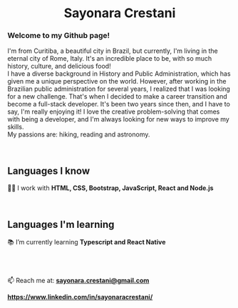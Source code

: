 <h1 align="center">Sayonara Crestani</h1>



### Welcome to my Github page!

I'm from Curitiba, a beautiful city in Brazil, but currently, I'm living in the eternal city of Rome, Italy. It's an incredible place to be, with so much history, culture, and delicious food!<br>
I have a diverse background in History and Public Administration, which has given me a unique perspective on the world. However, after working in the Brazilian public administration for several years, I realized that I was looking for a new challenge. That's when I decided to make a career transition and become a full-stack developer. It's been two years since then, and I have to say, I'm really enjoying it! I love the creative problem-solving that comes with being a developer, and I'm always looking for new ways to improve my skills. <br>
My passions are: hiking, reading and astronomy. 

<br>

## Languages I know

:technologist: I work with **HTML, CSS, Bootstrap, JavaScript, React and Node.js**

<br>

## Languages I'm learning

:books: I’m currently learning **Typescript and React Native**

<br>
<br>

📫 Reach me at: **sayonara.crestani@gmail.com**

**https://www.linkedin.com/in/sayonaracrestani/**

<br>
<br>


<!--
**screstani/screstani** is a ✨ _special_ ✨ repository because its `README.md` (this file) appears on your GitHub profile.

Here are some ideas to get you started:

- 🔭 I’m currently working on ...
- 🌱 I’m currently learning ...
- 👯 I’m looking to collaborate on ...
- 🤔 I’m looking for help with ...
- 💬 Ask me about ...
- 📫 How to reach me: ...
- 😄 Pronouns: ...
- ⚡ Fun fact: ...
-->
